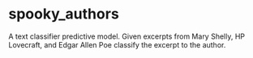 # spooky_authors
A text classifier predictive model. Given excerpts from Mary Shelly, HP Lovecraft, and Edgar Allen Poe classify the excerpt to the author.
